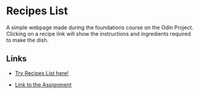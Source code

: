 # Recipes List

A simple webpage made during the foundations course on the Odin Project. Clicking on a recipe link will show the
instructions and ingredients required to make the dish.

## Links
- [Try Recipes List here!](https://milbar.github.io/odin-recipes)

- [Link to the Assignment](https://www.theodinproject.com/paths/foundations/courses/foundations/lessons/recipes)